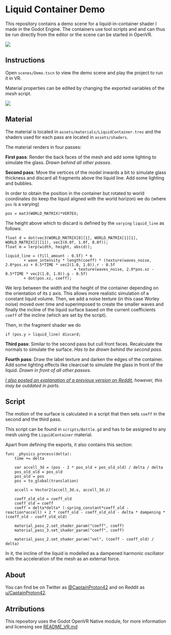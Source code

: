 # Liquid Container Demo

This repository contains a demo scene for a liquid-in-container shader I made in the Godot Engine.
The containers use tool scripts and and can thus be run directly from the editor or the scene can be started in OpenVR.

![](https://raw.githubusercontent.com/CaptainProton42/LiquidContainerDemo/media/demo_gif1.gif)

Instructions
------------

Open `scenes/Demo.tscn` to view the demo scene and play the project to run it in VR.

Material properties can be edited by changing the exported variables of the *mesh* script.

![](https://raw.githubusercontent.com/CaptainProton42/LiquidContainerDemo/media/demo_gif2.gif)

Material
--------

The material is located in `assets/materials/LiquidContainer.tres` and the shaders used for each pass are located in `assets/shaders`.

The material renders in four passes:

**First pass**: Render the back faces of the mesh and add some lighting to simulate the glass. *Drawn behind all other passes.*

**Second pass**: Move the vertices of the model inwards a bit to simulate glass thickness and discard all fragments above the liquid line. Add some lighting and bubbles.

In order to obtain the position in the container but rotated to world coordinates (to keep the liquid aligned with the world horizon) we do (where `pos` is a varying)

```
pos = mat3(WORLD_MATRIX)*VERTEX;
```

The height above which to discard is defined by the `varying` `liquid_line` as follows:

```
float d = dot(vec3(WORLD_MATRIX[0][1], WORLD_MATRIX[1][1], WORLD_MATRIX[2][1]), vec3(0.0f, 1.0f, 0.0f));
float m = lerp(width, height, abs(d));
  
liquid_line = (fill_amount - 0.5f) * m
        + wave_intensity * length(coeff) * (texture(waves_noise, 2.0*pos.xz + 0.5*TIME * vec2(1.0, 1.0)).r - 0.5f
                              + texture(waves_noise, 2.0*pos.xz - 0.5*TIME * vec2(1.0, 1.0)).g - 0.5f)
        + dot(pos.xz, coeff);
```

We lerp between the width and the height of the container depending on the orientation of its z axis. This allows more realistic simulation of a constant liquid volume. Then, we add a noise texture (in this case Worley noise) moved over time and superimposed to create the smaller waves and finally the incline of the liquid surface based on the current coefficients `coeff` of the incline (which are set by the script).

Then, in the fragment shader we do

```
if (pos.y > liquid_line) discard;
```

**Third pass**: Similar to the second pass but cull front faces. Recalculate the normals to simulate the surface. *Has to be drawn behind the second pass.*

**Fourth pass**: Draw the label texture and darken the edges of the container. Add some lighting effects like clearcoat to simulate the glass in front of the liquid. *Drawn in front of all other passes.*

*[I also posted an explanation of a previous version on Reddit](https://www.reddit.com/r/godot/comments/guhtfm/my_wip_liquidinbottle_shader_since_this_stuff/), however, this may be outdated in parts.*

Script
------

The motion of the surface is calculated in a script that then sets `coeff` in the second and the third pass.

This script can be found in `scripts/Bottle.gd` and has to be assigned to any mesh using the `LiquidContainer` material.

Apart from defining the exports, it also contains this section:

```
func _physics_process(delta):
    time += delta

    var accell_3d = (pos - 2 * pos_old + pos_old_old) / delta / delta
    pos_old_old = pos_old
    pos_old = pos
    pos = to_global(translation)

    accell = Vector2(accell_3d.x, accell_3d.z)

    coeff_old_old = coeff_old
    coeff_old = coeff
    coeff = delta*delta* (-spring_constant*coeff_old - reaction*accell) + 2 * coeff_old - coeff_old_old - delta * dampening * (coeff_old - coeff_old_old)

    material_pass_2.set_shader_param("coeff", coeff)
    material_pass_3.set_shader_param("coeff", coeff)

    material_pass_2.set_shader_param("vel", (coeff - coeff_old) / delta)
```

In it, the incline of the liquid is modelled as a dampened harmonic oscillator with the acceleration of the mesh as an external force.

About
-----

You can find be on Twitter as [@CaptainProton42](https://twitter.com/CaptainProton42) and on Reddit as [u/CaptainProton42](https://www.reddit.com/user/CaptainProton42).


Atrributions
------------
This repository uses  the Godot OpenVR Native module, for more information and licensing see [README_VR.md](https://github.com/CaptainProton42/LiquidContainerDemo/blob/master/README_VR.md)
